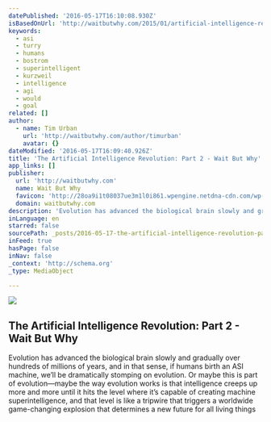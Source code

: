 ```yaml
---
datePublished: '2016-05-17T16:10:08.930Z'
isBasedOnUrl: 'http://waitbutwhy.com/2015/01/artificial-intelligence-revolution-2.html'
keywords:
  - asi
  - turry
  - humans
  - bostrom
  - superintelligent
  - kurzweil
  - intelligence
  - agi
  - would
  - goal
related: []
author:
  - name: Tim Urban
    url: 'http://waitbutwhy.com/author/timurban'
    avatar: {}
dateModified: '2016-05-17T16:09:40.926Z'
title: 'The Artificial Intelligence Revolution: Part 2 - Wait But Why'
app_links: []
publisher:
  url: 'http://waitbutwhy.com'
  name: Wait But Why
  favicon: 'http://28oa9i1t08037ue3m1l0i861.wpengine.netdna-cdn.com/wp-content/themes/waitbutwhy/images/favicon.ico'
  domain: waitbutwhy.com
description: 'Evolution has advanced the biological brain slowly and gradually over hundreds of millions of years, and in that sense, if humans birth an ASI machine, we’ll be dramatically stomping on evolution. Or maybe this is part of evolution—maybe the way evolution works is that intelligence creeps up more and more until it hits the level where it’s capable of creating machine superintelligence, and that level is like a tripwire that triggers a worldwide game-changing explosion that determines a new future for all living things'
inLanguage: en
starred: false
sourcePath: _posts/2016-05-17-the-artificial-intelligence-revolution-part-2-wait-but-wh.md
inFeed: true
hasPage: false
inNav: false
_context: 'http://schema.org'
_type: MediaObject

---
```

<article style=""><img src="https://the-grid-user-content.s3-us-west-2.amazonaws.com/2b7054d2-1063-4edc-b319-196cd7332504.jpg" /><h1>The Artificial Intelligence Revolution: Part 2 - Wait But Why</h1><p>Evolution has advanced the biological brain slowly and gradually over hundreds of millions of years, and in that sense, if humans birth an ASI machine, we’ll be dramatically stomping on evolution. Or maybe this is part of evolution—maybe the way evolution works is that intelligence creeps up more and more until it hits the level where it’s capable of creating machine superintelligence, and that level is like a tripwire that triggers a worldwide game-changing explosion that determines a new future for all living things</p></article>